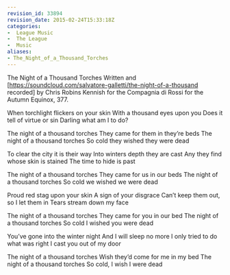 ```yaml
---
revision_id: 33894
revision_date: 2015-02-24T15:33:18Z
categories:
-  League Music
-  The League
-  Music
aliases:
- The_Night_of_a_Thousand_Torches
---
```



The Night of a Thousand Torches
Written and [https://soundcloud.com/salvatore-galletti/the-night-of-a-thousand recorded] by Chris Robins Kennish for the Compagnia di Rossi for the Autumn Equinox, 377.

When torchlight flickers on your skin
With a thousand eyes upon you
Does it tell of virtue or sin
Darling what am I to do?

The night of a thousand torches
They came for them in they’re beds
The night of a thousand torches
So cold they wished they were dead

To clear the city it is their way
Into winters depth they are cast
Any they find whose skin is stained
The time to hide is past

The night of a thousand torches
They came for us in our beds
The night of a thousand torches
So cold we wished we were dead

Proud red stag upon your skin
A sign of your disgrace
Can’t keep them out, so I let them in
Tears stream down my face

The night of a thousand torches
They came for you in our bed
The night of a thousand torches
So cold I wished you were dead

You’ve gone into the winter night
And I will sleep no more
I only tried to do what was right
I cast you out of my door

The night of a thousand torches
Wish they’d come for me in my bed
The night of a thousand torches
So cold, I wish I were dead




